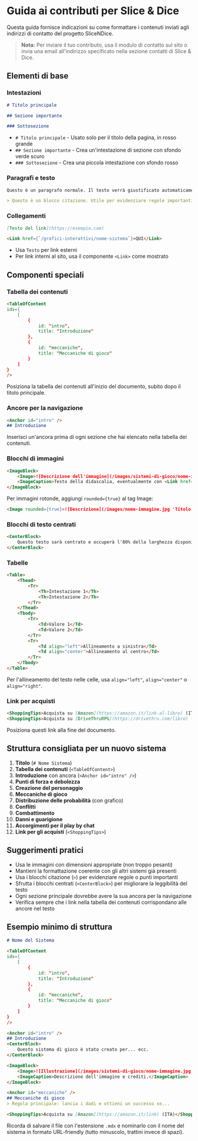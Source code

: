 # Guida ai contributi per Slice & Dice

Questa guida fornisce indicazioni su come formattare i contenuti inviati agli indirizzi di contatto del progetto SliceNDice.

> **Nota:** Per inviare il tuo contributo, usa il modulo di contatto sul sito o invia una email all'indirizzo specificato nella sezione contatti di Slice & Dice.

## Elementi di base

### Intestazioni

```markdown
# Titolo principale

## Sezione importante

### Sottosezione
```

- `# Titolo principale` - Usato solo per il titolo della pagina, in rosso grande
- `## Sezione importante` - Crea un'intestazione di sezione con sfondo verde scuro
- `### Sottosezione` - Crea una piccola intestazione con sfondo rosso

### Paragrafi e testo

```markdown
Questo è un paragrafo normale. Il testo verrà giustificato automaticamente.

> Questo è un blocco citazione. Utile per evidenziare regole importanti o note particolari.
```

### Collegamenti

```markdown
[Testo del link](https://esempio.com)

<Link href={`/grafici-interattivi/nome-sistema`}>QUI</Link>
```

- Usa `Testo` per link esterni
- Per link interni al sito, usa il componente `<Link>` come mostrato

## Componenti speciali

### Tabella dei contenuti

```markdown
<TableOfContent
ids={
    [
        {
            id: "intro",
            title: "Introduzione"
        },
        {
            id: "meccaniche",
            title: "Meccaniche di gioco"
        }
    ]
}
/>
```

Posiziona la tabella dei contenuti all'inizio del documento, subito dopo il titolo principale.

### Ancore per la navigazione

```markdown
<Anchor id="intro" />
## Introduzione
```

Inserisci un'ancora prima di ogni sezione che hai elencato nella tabella dei contenuti.

### Blocchi di immagini

```markdown
<ImageBlock>
    <Image>![Descrizione dell'immagine](/images/sistemi-di-gioco/nome-immagine.jpg 'Titolo dell'immagine')</Image>
    <ImageCaption>Testo della didascalia, eventualmente con <Link href={`/qualcosa`}>link</Link>.</ImageCaption>
</ImageBlock>
```

Per immagini rotonde, aggiungi `rounded={true}` al tag Image:

```markdown
<Image rounded={true}>![Descrizione](/images/nome-immagine.jpg 'Titolo')</Image>
```

### Blocchi di testo centrati

```markdown
<CenterBlock>
    Questo testo sarà centrato e occuperà l'80% della larghezza disponibile. Utile per evidenziare concetti importanti o parti esplicative.
</CenterBlock>
```

### Tabelle

```markdown
<Table>
    <Thead>
        <Tr>
            <Th>Intestazione 1</Th>
            <Th>Intestazione 2</Th>
        </Tr>
    </Thead>
    <Tbody>
        <Tr>
            <Td>Valore 1</Td>
            <Td>Valore 2</Td>
        </Tr>
        <Tr>
            <Td align="left">Allineamento a sinistra</Td>
            <Td align="center">Allineamento al centro</Td>
        </Tr>
    </Tbody>
</Table>
```

Per l'allineamento del testo nelle celle, usa `align="left"`, `align="center"` o `align="right"`.

### Link per acquisti

```markdown
<ShoppingTips>Acquista su [Amazon](https://amazon.it/link-al-libro) (ITA)</ShoppingTips>
<ShoppingTips>Acquista su [DriveThruRPG](https://drivethru.com/libro) (ENG)</ShoppingTips>
```

Posiziona questi link alla fine del documento.

## Struttura consigliata per un nuovo sistema

1. **Titolo** (`# Nome Sistema`)
2. **Tabella dei contenuti** (`<TableOfContent>`)
3. **Introduzione** con ancora (`<Anchor id="intro" />`)
4. **Punti di forza e debolezza**
5. **Creazione del personaggio**
6. **Meccaniche di gioco**
7. **Distribuzione delle probabilità** (con grafico)
8. **Conflitti**
9. **Combattimento**
10. **Danni e guarigione**
11. **Accorgimenti per il play by chat**
12. **Link per gli acquisti** (`<ShoppingTips>`)

## Suggerimenti pratici

- Usa le immagini con dimensioni appropriate (non troppo pesanti)
- Mantieni la formattazione coerente con gli altri sistemi già presenti
- Usa i blocchi citazione (`>`) per evidenziare regole o punti importanti
- Sfrutta i blocchi centrati (`<CenterBlock>`) per migliorare la leggibilità del testo
- Ogni sezione principale dovrebbe avere la sua ancora per la navigazione
- Verifica sempre che i link nella tabella dei contenuti corrispondano alle ancore nel testo

## Esempio minimo di struttura

```markdown
# Nome del Sistema

<TableOfContent
ids={
    [
        {
            id: "intro",
            title: "Introduzione"
        },
        {
            id: "meccaniche",
            title: "Meccaniche di gioco"
        }
    ]
}
/>

<Anchor id="intro" />
## Introduzione
<CenterBlock>
    Questo sistema di gioco è stato creato per... ecc.
</CenterBlock>

<ImageBlock>
    <Image>![Illustrazione](/images/sistemi-di-gioco/nome-immagine.jpg 'Titolo')</Image>
    <ImageCaption>Descrizione dell'immagine e crediti.</ImageCaption>
</ImageBlock>

<Anchor id="meccaniche" />
## Meccaniche di gioco
> Regola principale: lancia i dadi e ottieni un successo se...

<ShoppingTips>Acquista su [Amazon](https://amazon.it/link) (ITA)</ShoppingTips>
```

Ricorda di salvare il file con l'estensione `.mdx` e nominarlo con il nome del sistema in formato URL-friendly (tutto minuscolo, trattini invece di spazi).
